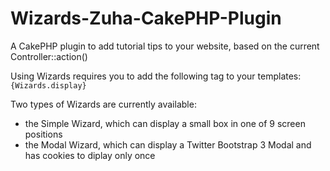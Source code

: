 Wizards-Zuha-CakePHP-Plugin
===========================

A CakePHP plugin to add tutorial tips to your website, based on the current Controller::action()

Using Wizards requires you to add the following tag to your templates:
`{Wizards.display}`

Two types of Wizards are currently available:
- the Simple Wizard, which can display a small box in one of 9 screen positions
- the Modal Wizard, which can display a Twitter Bootstrap 3 Modal and has cookies to diplay only once

